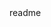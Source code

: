 <snippet>
  <content><![CDATA[
# ${1:Genscript}
Minimal encrypted/hardened gentoo installation script w/ xorg, bspwm, and polybar
## Installation
1. sudo su
2. enter root password
3. git clone https://github.com/jpx32/genscript/
4. ./genscript/mint.sh  
## Usage
This will walk you through installation. You will be instructed to include a partition 
to boot to, and will zap (wipe) all current partitions. Be sure to back up any 
information on your computer before running this script. 
## Contributing
1. Fork it!
2. Create your feature branch: `git checkout -b my-new-feature`
3. Commit your changes: `git commit -am 'Add some feature'`
4. Push to the branch: `git push origin my-new-feature`
5. Submit a pull request :D
## History
Currently on first version
-includes bspwm
-includes sxhkd
-includes polybar
-includes custom compositor configuration
-includes tor browser
-runs on openrc
-ready to use
## License
MIT License (Free to modify, just give proper credits!)
]]></content>
  <tabTrigger>readme</tabTrigger>
</snippet>
